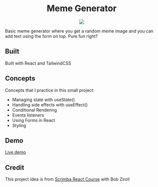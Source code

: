 <h1 align="center"> Meme Generator </h1>

<p align ="center"> <img src="https://images.vexels.com/media/users/3/143350/isolated/lists/150164edc7f28a716bfceae9dd58cf2c-memes-de-trollface-coolface.png" </p>

Basic meme generator where you get a random meme image and you can add text using the form on top. Pure fun right?

## Built

Built with React and TailwindCSS

## Concepts

Concepts that I practice in this small project:

- Managing state with useState()
- Handling side effects with useEffect()
- Conditional Rendering
- Events listeners
- Using Forms in React
- Styling

 ## Demo 
[Live demo](https://mem-gen-v1.netlify.app/) 
  
## Credit

This project idea is from [Scrimba React Course](https://scrimba.com/learn/learnreact) with Bob Ziroll
